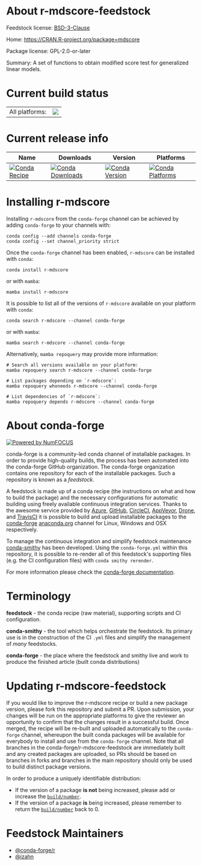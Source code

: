 About r-mdscore-feedstock
=========================

Feedstock license: [BSD-3-Clause](https://github.com/conda-forge/r-mdscore-feedstock/blob/main/LICENSE.txt)

Home: https://CRAN.R-project.org/package=mdscore

Package license: GPL-2.0-or-later

Summary: A set of functions to obtain modified score test for generalized linear models.

Current build status
====================


<table><tr><td>All platforms:</td>
    <td>
      <a href="https://dev.azure.com/conda-forge/feedstock-builds/_build/latest?definitionId=13365&branchName=main">
        <img src="https://dev.azure.com/conda-forge/feedstock-builds/_apis/build/status/r-mdscore-feedstock?branchName=main">
      </a>
    </td>
  </tr>
</table>

Current release info
====================

| Name | Downloads | Version | Platforms |
| --- | --- | --- | --- |
| [![Conda Recipe](https://img.shields.io/badge/recipe-r--mdscore-green.svg)](https://anaconda.org/conda-forge/r-mdscore) | [![Conda Downloads](https://img.shields.io/conda/dn/conda-forge/r-mdscore.svg)](https://anaconda.org/conda-forge/r-mdscore) | [![Conda Version](https://img.shields.io/conda/vn/conda-forge/r-mdscore.svg)](https://anaconda.org/conda-forge/r-mdscore) | [![Conda Platforms](https://img.shields.io/conda/pn/conda-forge/r-mdscore.svg)](https://anaconda.org/conda-forge/r-mdscore) |

Installing r-mdscore
====================

Installing `r-mdscore` from the `conda-forge` channel can be achieved by adding `conda-forge` to your channels with:

```
conda config --add channels conda-forge
conda config --set channel_priority strict
```

Once the `conda-forge` channel has been enabled, `r-mdscore` can be installed with `conda`:

```
conda install r-mdscore
```

or with `mamba`:

```
mamba install r-mdscore
```

It is possible to list all of the versions of `r-mdscore` available on your platform with `conda`:

```
conda search r-mdscore --channel conda-forge
```

or with `mamba`:

```
mamba search r-mdscore --channel conda-forge
```

Alternatively, `mamba repoquery` may provide more information:

```
# Search all versions available on your platform:
mamba repoquery search r-mdscore --channel conda-forge

# List packages depending on `r-mdscore`:
mamba repoquery whoneeds r-mdscore --channel conda-forge

# List dependencies of `r-mdscore`:
mamba repoquery depends r-mdscore --channel conda-forge
```


About conda-forge
=================

[![Powered by
NumFOCUS](https://img.shields.io/badge/powered%20by-NumFOCUS-orange.svg?style=flat&colorA=E1523D&colorB=007D8A)](https://numfocus.org)

conda-forge is a community-led conda channel of installable packages.
In order to provide high-quality builds, the process has been automated into the
conda-forge GitHub organization. The conda-forge organization contains one repository
for each of the installable packages. Such a repository is known as a *feedstock*.

A feedstock is made up of a conda recipe (the instructions on what and how to build
the package) and the necessary configurations for automatic building using freely
available continuous integration services. Thanks to the awesome service provided by
[Azure](https://azure.microsoft.com/en-us/services/devops/), [GitHub](https://github.com/),
[CircleCI](https://circleci.com/), [AppVeyor](https://www.appveyor.com/),
[Drone](https://cloud.drone.io/welcome), and [TravisCI](https://travis-ci.com/)
it is possible to build and upload installable packages to the
[conda-forge](https://anaconda.org/conda-forge) [anaconda.org](https://anaconda.org/)
channel for Linux, Windows and OSX respectively.

To manage the continuous integration and simplify feedstock maintenance
[conda-smithy](https://github.com/conda-forge/conda-smithy) has been developed.
Using the ``conda-forge.yml`` within this repository, it is possible to re-render all of
this feedstock's supporting files (e.g. the CI configuration files) with ``conda smithy rerender``.

For more information please check the [conda-forge documentation](https://conda-forge.org/docs/).

Terminology
===========

**feedstock** - the conda recipe (raw material), supporting scripts and CI configuration.

**conda-smithy** - the tool which helps orchestrate the feedstock.
                   Its primary use is in the construction of the CI ``.yml`` files
                   and simplify the management of *many* feedstocks.

**conda-forge** - the place where the feedstock and smithy live and work to
                  produce the finished article (built conda distributions)


Updating r-mdscore-feedstock
============================

If you would like to improve the r-mdscore recipe or build a new
package version, please fork this repository and submit a PR. Upon submission,
your changes will be run on the appropriate platforms to give the reviewer an
opportunity to confirm that the changes result in a successful build. Once
merged, the recipe will be re-built and uploaded automatically to the
`conda-forge` channel, whereupon the built conda packages will be available for
everybody to install and use from the `conda-forge` channel.
Note that all branches in the conda-forge/r-mdscore-feedstock are
immediately built and any created packages are uploaded, so PRs should be based
on branches in forks and branches in the main repository should only be used to
build distinct package versions.

In order to produce a uniquely identifiable distribution:
 * If the version of a package **is not** being increased, please add or increase
   the [``build/number``](https://docs.conda.io/projects/conda-build/en/latest/resources/define-metadata.html#build-number-and-string).
 * If the version of a package **is** being increased, please remember to return
   the [``build/number``](https://docs.conda.io/projects/conda-build/en/latest/resources/define-metadata.html#build-number-and-string)
   back to 0.

Feedstock Maintainers
=====================

* [@conda-forge/r](https://github.com/conda-forge/r/)
* [@izahn](https://github.com/izahn/)

